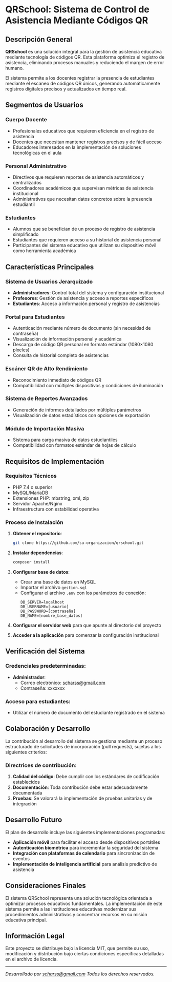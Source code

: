 # QRSchool: Sistema de Control de Asistencia Mediante Códigos QR

## Descripción General

**QRSchool** es una solución integral para la gestión de asistencia educativa mediante tecnología de códigos QR. Esta plataforma optimiza el registro de asistencia, eliminando procesos manuales y reduciendo el margen de error humano.

El sistema permite a los docentes registrar la presencia de estudiantes mediante el escaneo de códigos QR únicos, generando automáticamente registros digitales precisos y actualizados en tiempo real.

## Segmentos de Usuarios

### Cuerpo Docente
- Profesionales educativos que requieren eficiencia en el registro de asistencia
- Docentes que necesitan mantener registros precisos y de fácil acceso
- Educadores interesados en la implementación de soluciones tecnológicas en el aula

### Personal Administrativo
- Directivos que requieren reportes de asistencia automáticos y centralizados
- Coordinadores académicos que supervisan métricas de asistencia institucional
- Administrativos que necesitan datos concretos sobre la presencia estudiantil

### Estudiantes
- Alumnos que se benefician de un proceso de registro de asistencia simplificado
- Estudiantes que requieren acceso a su historial de asistencia personal
- Participantes del sistema educativo que utilizan su dispositivo móvil como herramienta académica

## Características Principales

### Sistema de Usuarios Jerarquizado
- **Administradores**: Control total del sistema y configuración institucional
- **Profesores**: Gestión de asistencia y acceso a reportes específicos
- **Estudiantes**: Acceso a información personal y registro de asistencias

### Portal para Estudiantes
- Autenticación mediante número de documento (sin necesidad de contraseña)
- Visualización de información personal y académica
- Descarga de código QR personal en formato estándar (1080×1080 píxeles)
- Consulta de historial completo de asistencias

### Escáner QR de Alto Rendimiento
- Reconocimiento inmediato de códigos QR
- Compatibilidad con múltiples dispositivos y condiciones de iluminación

### Sistema de Reportes Avanzados
- Generación de informes detallados por múltiples parámetros
- Visualización de datos estadísticos con opciones de exportación

### Módulo de Importación Masiva
- Sistema para carga masiva de datos estudiantiles
- Compatibilidad con formatos estándar de hojas de cálculo

## Requisitos de Implementación

### Requisitos Técnicos
- PHP 7.4 o superior
- MySQL/MariaDB
- Extensiones PHP: mbstring, xml, zip
- Servidor Apache/Nginx
- Infraestructura con estabilidad operativa

### Proceso de Instalación
1. **Obtener el repositorio**:
   ```bash
   git clone https://github.com/su-organizacion/qrschool.git
   ```

2. **Instalar dependencias**:
   ```bash
   composer install
   ```

3. **Configurar base de datos**:
   - Crear una base de datos en MySQL
   - Importar el archivo `gestion.sql`
   - Configurar el archivo `.env` con los parámetros de conexión:
     ```
     DB_SERVER=localhost
     DB_USERNAME=[usuario]
     DB_PASSWORD=[contraseña]
     DB_NAME=[nombre_base_datos]
     ```

4. **Configurar el servidor web** para que apunte al directorio del proyecto

5. **Acceder a la aplicación** para comenzar la configuración institucional

## Verificación del Sistema

### Credenciales predeterminadas:
- **Administrador**: 
  - Correo electrónico: scharss@gmail.com
  - Contraseña: xxxxxxx

### Acceso para estudiantes:
- Utilizar el número de documento del estudiante registrado en el sistema

## Colaboración y Desarrollo

La contribución al desarrollo del sistema se gestiona mediante un proceso estructurado de solicitudes de incorporación (pull requests), sujetas a los siguientes criterios:

### Directrices de contribución:
1. **Calidad del código**: Debe cumplir con los estándares de codificación establecidos
2. **Documentación**: Toda contribución debe estar adecuadamente documentada
3. **Pruebas**: Se valorará la implementación de pruebas unitarias y de integración

## Desarrollo Futuro

El plan de desarrollo incluye las siguientes implementaciones programadas:

- **Aplicación móvil** para facilitar el acceso desde dispositivos portátiles
- **Autenticación biométrica** para incrementar la seguridad del sistema
- **Integración con plataformas de calendario** para sincronización de eventos
- **Implementación de inteligencia artificial** para análisis predictivo de asistencia

## Consideraciones Finales

El sistema QRSchool representa una solución tecnológica orientada a optimizar procesos educativos fundamentales. La implementación de este sistema permite a las instituciones educativas modernizar sus procedimientos administrativos y concentrar recursos en su misión educativa principal.

## Información Legal

Este proyecto se distribuye bajo la licencia MIT, que permite su uso, modificación y distribución bajo ciertas condiciones específicas detalladas en el archivo de licencia.

---

*Desarrollado por scharss@gmail.com Todos los derechos reservados.*


